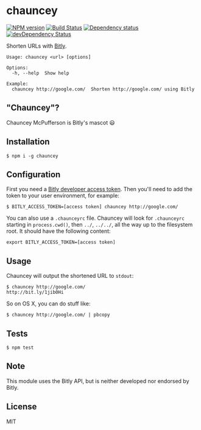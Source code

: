 # chauncey

[![NPM version](https://badge.fury.io/js/chauncey.svg)](http://badge.fury.io/js/chauncey)
[![Build Status](https://travis-ci.org/tanem/chauncey.png?branch=master)](https://travis-ci.org/tanem/chauncey)
[![Dependency status](https://david-dm.org/tanem/chauncey.svg)](https://david-dm.org/tanem/chauncey)
[![devDependency Status](https://david-dm.org/tanem/chauncey/dev-status.svg)](https://david-dm.org/tanem/chauncey#info=devDependencies)

Shorten URLs with [Bitly](https://bitly.com/).

```
Usage: chauncey <url> [options]

Options:
  -h, --help  Show help

Example:
  chauncey http://google.com/  Shorten http://google.com/ using Bitly
```

## "Chauncey"?

Chauncey McPufferson is Bitly's mascot :smiley:

## Installation

```
$ npm i -g chauncey
```

## Configuration

First you need a [Bitly developer access token](http://dev.bitly.com/authentication.html). Then you'll need to add the token to your user environment, for example:

```
$ BITLY_ACCESS_TOKEN=[access token] chauncey http://google.com/
```

You can also use a `.chaunceyrc` file. Chauncey will look for `.chaunceyrc` starting in `process.cwd()`, then `../`, `../../`, all the way up to the filesystem root. It should have the following content:

```
export BITLY_ACCESS_TOKEN=[access token]
```

## Usage

Chauncey will output the shortened URL to `stdout`:

```
$ chauncey http://google.com/
http://bit.ly/1jib0Hi
```

So on OS X, you can do stuff like:

```
$ chauncey http://google.com/ | pbcopy
```

## Tests

```
$ npm test
```

## Note

This module uses the Bitly API, but is neither developed nor endorsed by Bitly.

## License

MIT